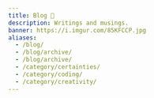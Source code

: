 ```yaml
---
title: Blog 📝️
description: Writings and musings.
banner: https://i.imgur.com/85KFCCP.jpg
aliases:
  - /blog/
  - /blog/archive/
  - /blog/archive/
  - /category/certainties/
  - /category/coding/
  - /category/creativity/
---
```

